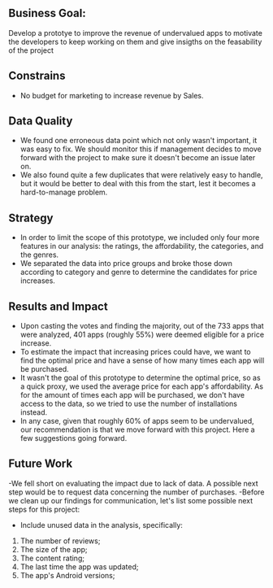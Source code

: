 ## **Business Goal**:
Develop a prototye to improve the revenue of undervalued apps to motivate the developers to keep working on them and give insigths on the feasability of the project

## **Constrains**
- No budget for marketing to increase revenue by Sales.

## **Data Quality**

- We found one erroneous data point which not only wasn't important, it was easy to fix. We should monitor this if management decides to move forward with the project to make sure it doesn't become an issue later on.
- We also found quite a few duplicates that were relatively easy to handle, but it would be better to deal with this from the start, lest it becomes a hard-to-manage problem.
    
## **Strategy**
- In order to limit the scope of this prototype, we included only four more features in our analysis: the ratings, the affordability, the categories, and the genres.
- We separated the data into price groups and broke those down according to category and genre to determine the candidates for price increases.

## **Results and Impact**

- Upon casting the votes and finding the majority, out of the 733 apps that were analyzed, 401 apps (roughly 55%) were deemed eligible for a price increase.
- To estimate the impact that increasing prices could have, we want to find the optimal price and have a sense of how many times each app will be purchased.
- It wasn't the goal of this prototype to determine the optimal price, so as a quick proxy, we used the average price for each app's affordability. As for the amount of times each app will be purchased, we don't have access to the data, so we tried to use the number of installations instead.
- In any case, given that roughly 60% of apps seem to be undervalued, our recommendation is that we move forward with this project. Here a few suggestions going forward.

## **Future Work**
-We fell short on evaluating the impact due to lack of data. A possible next step would be to request data concerning the number of purchases.
-Before we clean up our findings for communication, let's list some possible next steps for this project:
- Include unused data in the analysis, specifically:

1. The number of reviews;
2. The size of the app;
3. The content rating;
4. The last time the app was updated;
5. The app's Android versions;
